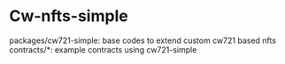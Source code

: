 # Cw-nfts-simple

packages/cw721-simple: base codes to extend custom cw721 based nfts
contracts/*: example contracts using cw721-simple